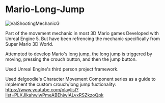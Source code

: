 # Mario-Long-Jump
<img src="https://github.com/Davidwk123/Mario-Long-Jump/assets/74224822/6a02742d-8734-442d-b6c5-f91b67bd80d3" alt="ValShootingMechanicG">

Part of the movement mechanic in most 3D Mario games Developed with Unreal Engine 5.
But have been refrencing the mechanic specifically from Super Mario 3D World.

Attempted to develop Mario's long jump, the long jump is triggered by moving, pressing the crouch button, and then the jump button.

Used Unreal Engine's third person project framework.

Used delgoodie's Character Movement Component series as a guide to implement the custom crouch/long jump fuctionality: https://www.youtube.com/playlist?list=PLXJlkahwiwPmeABEhjwIALvxRSZkzoQpk
